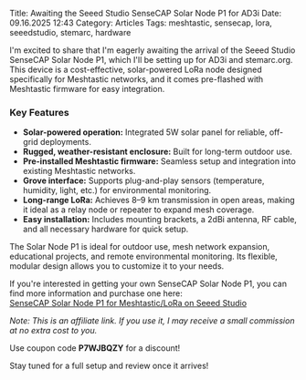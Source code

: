 Title: Awaiting the Seeed Studio SenseCAP Solar Node P1 for AD3i
Date: 09.16.2025 12:43
Category: Articles
Tags: meshtastic, sensecap, lora, seeedstudio, stemarc, hardware


I'm excited to share that I'm eagerly awaiting the arrival of the Seeed Studio SenseCAP Solar Node P1, which I'll be setting up for AD3i and stemarc.org. This device is a cost-effective, solar-powered LoRa node designed specifically for Meshtastic networks, and it comes pre-flashed with Meshtastic firmware for easy integration.

### Key Features

- **Solar-powered operation:** Integrated 5W solar panel for reliable, off-grid deployments.
- **Rugged, weather-resistant enclosure:** Built for long-term outdoor use.
- **Pre-installed Meshtastic firmware:** Seamless setup and integration into existing Meshtastic networks.
- **Grove interface:** Supports plug-and-play sensors (temperature, humidity, light, etc.) for environmental monitoring.
- **Long-range LoRa:** Achieves 8–9 km transmission in open areas, making it ideal as a relay node or repeater to expand mesh coverage.
- **Easy installation:** Includes mounting brackets, a 2dBi antenna, RF cable, and all necessary hardware for quick setup.


The Solar Node P1 is ideal for outdoor use, mesh network expansion, educational projects, and remote environmental monitoring. Its flexible, modular design allows you to customize it to your needs.


If you're interested in getting your own SenseCAP Solar Node P1, you can find more information and purchase one here:  
[SenseCAP Solar Node P1 for Meshtastic/LoRa on Seeed Studio](https://www.seeedstudio.com/SenseCAP-Solar-Node-P1-for-Meshtastic-LoRa-p-6425.html?sensecap_affiliate=gKFdSCX&referring_service=link)

*Note: This is an affiliate link. If you use it, I may receive a small commission at no extra cost to you.*

Use coupon code **P7WJBQZY** for a discount!


Stay tuned for a full setup and review once it arrives!